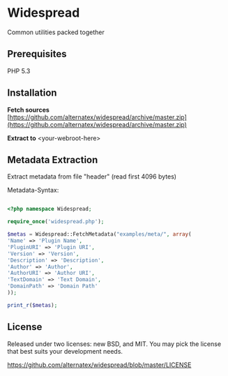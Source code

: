 Widespread
=============

Common utilities packed together

Prerequisites
-------------
PHP 5.3

Installation 
-------------

**Fetch sources** [https://github.com/alternatex/widespread/archive/master.zip](https://github.com/alternatex/widespread/archive/master.zip)

**Extract to** &lt;your-webroot-here&gt;

Metadata Extraction
-------------

Extract metadata from file "header" (read first 4096 bytes)

Metadata-Syntax:

```php

<?php namespace Widespread;

require_once('widespread.php');

$metas = Widespread::FetchMetadata("examples/meta/", array(
'Name' => 'Plugin Name',
'PluginURI' => 'Plugin URI',
'Version' => 'Version',
'Description' => 'Description',
'Author' => 'Author',
'AuthorURI' => 'Author URI',
'TextDomain' => 'Text Domain',
'DomainPath' => 'Domain Path'
));

print_r($metas);

```

License
-------------
Released under two licenses: new BSD, and MIT. You may pick the
license that best suits your development needs.

https://github.com/alternatex/widespread/blob/master/LICENSE
